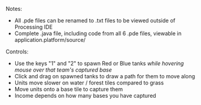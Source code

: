 Notes:
- All .pde files can be renamed to .txt files to be viewed outside of Processing IDE
- Complete .java file, including code from all 6 .pde files, viewable in application.platform/source/

Controls:
- Use the keys "1" and "2" to spawn Red or Blue tanks *while hovering mouse over that team's captured base*
- Click and drag on spawned tanks to draw a path for them to move along
- Units move slower on water / forest tiles compared to grass
- Move units onto a base tile to capture them
- Income depends on how many bases you have captured
